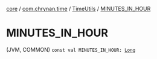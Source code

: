 [core](../../index.md) / [com.chrynan.time](../index.md) / [TimeUtils](index.md) / [MINUTES_IN_HOUR](./-m-i-n-u-t-e-s_-i-n_-h-o-u-r.md)

# MINUTES_IN_HOUR

(JVM, COMMON) `const val MINUTES_IN_HOUR: `[`Long`](https://kotlinlang.org/api/latest/jvm/stdlib/kotlin/-long/index.html)